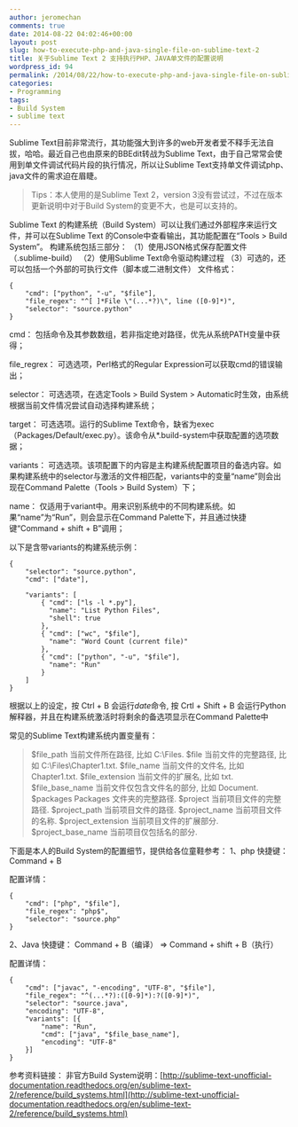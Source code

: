```yaml
---
author: jeromechan
comments: true
date: 2014-08-22 04:02:46+00:00
layout: post
slug: how-to-execute-php-and-java-single-file-on-sublime-text-2
title: 关于Sublime Text 2 支持执行PHP、JAVA单文件的配置说明
wordpress_id: 94
permalink: /2014/08/22/how-to-execute-php-and-java-single-file-on-sublime-text-2/
categories:
- Programming
tags:
- Build System
- sublime text
---
```


Sublime Text目前非常流行，其功能强大到许多的web开发者爱不释手无法自拔，哈哈。最近自己也由原来的BBEdit转战为Sublime Text，由于自己常常会使用到单文件调试代码片段的执行情况，所以让Sublime Text支持单文件调试php、java文件的需求迫在眉睫。





<blockquote>Tips：本人使用的是Sublime Text 2，version 3没有尝试过，不过在版本更新说明中对于Build System的变更不大，也是可以支持的。</blockquote>





Sublime Text 的构建系统（Build System）可以让我们通过外部程序来运行文件，并可以在Sublime Text 的Console中查看输出，其功能配置在“Tools > Build System”。
构建系统包括三部分：
（1）使用JSON格式保存配置文件（.sublime-build）
（2）使用Sublime Text命令驱动构建过程
（3）可选的，还可以包括一个外部的可执行文件（脚本或二进制文件）
文件格式：

    
    
    {
        "cmd": ["python", "-u", "$file"],
        "file_regex": "^[ ]*File \"(...*?)\", line ([0-9]*)",
        "selector": "source.python"
    }
    




cmd：
包括命令及其参数数组，若非指定绝对路径，优先从系统PATH变量中获得；

file_regrex：
可选选项，Perl格式的Regular Expression可以获取cmd的错误输出；

selector：
可选选项，在选定Tools > Build System > Automatic时生效，由系统根据当前文件情况尝试自动选择构建系统；

target：
可选选项。运行的Sublime Text命令，缺省为exec（Packages/Default/exec.py）。该命令从*.build-system中获取配置的选项数据；

variants：
可选选项。该项配置下的内容是主构建系统配置项目的备选内容。如果构建系统中的selector与激活的文件相匹配，variants中的变量“name”则会出现在Command Palette（Tools > Build System）下；

name：
仅适用于variant中。用来识别系统中的不同构建系统。如果“name”为“Run”，则会显示在Command Palette下，并且通过快捷键“Command + shift + B”调用；

以下是含带variants的构建系统示例：

    
    
    {
        "selector": "source.python",
        "cmd": ["date"],
    
        "variants": [
            { "cmd": ["ls -l *.py"],
              "name": "List Python Files",
              "shell": true
            },
            { "cmd": ["wc", "$file"],
              "name": "Word Count (current file)"
            },
            { "cmd": ["python", "-u", "$file"],
              "name": "Run"
            }
        ]
    }
    



根据以上的设定，按 Ctrl + B 会运行*date*命令, 按 Crtl + Shift + B 会运行Python 解释器，并且在构建系统激活时将剩余的备选项显示在Command Palette中

常见的Sublime Text构建系统内置变量有：




<blockquote>$file_path		当前文件所在路径, 比如 C:\Files.
$file	当前文件的完整路径, 比如 C:\Files\Chapter1.txt.
$file_name	当前文件的文件名, 比如 Chapter1.txt.
$file_extension		当前文件的扩展名, 比如 txt.
$file_base_name	当前文件仅包含文件名的部分, 比如 Document.
$packages	Packages 文件夹的完整路径.
$project	当前项目文件的完整路径.
$project_path		当前项目文件的路径.
$project_name	当前项目文件的名称.
$project_extension	当前项目文件的扩展部分.
$project_base_name	当前项目仅包括名的部分.</blockquote>





下面是本人的Build System的配置细节，提供给各位童鞋参考：
1、php
快捷键：
Command + B

配置详情：

    
    
    {
        "cmd": ["php", "$file"],
        "file_regex": "php$",
        "selector": "source.php"
    }
    




2、Java
快捷键：
Command + B（编译） => Command + shift + B（执行）

配置详情：

    
    
    {
        "cmd": ["javac", "-encoding", "UTF-8", "$file"],
        "file_regex": "^(...*?):([0-9]*):?([0-9]*)",
        "selector": "source.java",
        "encoding": "UTF-8",
        "variants": [{
            "name": "Run",
            "cmd": ["java", "$file_base_name"],
            "encoding": "UTF-8"
        }]
    }
    




参考资料链接：
非官方Build System说明：[http://sublime-text-unofficial-documentation.readthedocs.org/en/sublime-text-2/reference/build_systems.html](http://sublime-text-unofficial-documentation.readthedocs.org/en/sublime-text-2/reference/build_systems.html)

